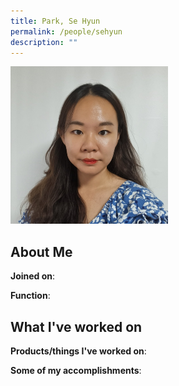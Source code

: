 ```yaml
---
title: Park, Se Hyun
permalink: /people/sehyun
description: ""
---
```


<img src="/images/headshots/sehyun.jpg" title="Park, Se Hyun" alt="Park, Se Hyun" style="width:50%;margin-left:0">

## About Me

**Joined on**: 

**Function**: 

## What I've worked on

**Products/things I've worked on**:


**Some of my accomplishments**:


